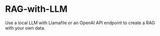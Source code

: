 # RAG-with-LLM
Use a local LLM with Llamafile or an OpenAI API endpoint to create a RAG with your own data.
